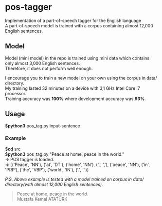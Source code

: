 # pos-tagger
Implementation of a part-of-speech tagger for the English language  
A part-of-speech model is trained with a corpus containing almost 12,000 English sentences.  
  
## Model  
Model (mini model) in the repo is trained using mini data which contains only almost 3,000 English sentences.  
Therefore, it does not perform well enough.  
  
I encourage you to train a new model on your own using the corpus in data/ directory.  
My training lasted 32 minutes on a device with 3,1 GHz Intel Core i7 processor.  
Training accuracy was **100%** where development accuracy was **93%**.  
  
## Usage  
$**python3**  pos_tag.py  input-sentence  
  
### Example  
$**cd**  src  
$**python3** pos_tag.py  "Peace at home, peace in the world."  
**->** POS tagger is loaded.  
**->** [('Peace', 'NN'), ('at', 'DT'), ('home', 'NN'), (',', ','), ('peace', 'NN'), ('in', 'PRP'), ('the', 'VBP'), ('world', 'IN'), ('.', '.')]  
  
*P.S. Above example is tested with a model trained on corpus in data/ directory(with almost 12,000 English sentences).*  
  
    
> Peace at home, peace in the world.  
> Mustafa Kemal ATATÜRK  
